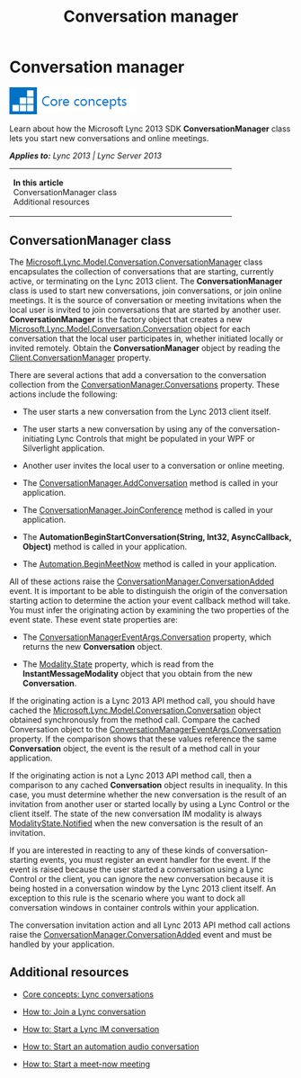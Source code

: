 ﻿---
title: Conversation manager
TOCTitle: Conversation manager
ms:assetid: 5833aa16-a953-4806-92ff-c380d6eafb01
ms:mtpsurl: https://msdn.microsoft.com/en-us/library/JJ937321(v=office.15)
ms:contentKeyID: 50877152
ms.date: 07/24/2014
mtps_version: v=office.15
---

# Conversation manager

![Core concepts](images/JJ933133.mod_icon_CoreConcepts_long(Office.15).png "Core concepts")

Learn about how the Microsoft Lync 2013 SDK **ConversationManager** class lets you start new conversations and online meetings.


_**Applies to:** Lync 2013 | Lync Server 2013_

<table>
<colgroup>
<col style="width: 50%" />
<col style="width: 50%" />
</colgroup>
<tbody>
<tr class="odd">
<td><p><strong>In this article</strong><br />
ConversationManager class<br />
Additional resources</p></td>
<td><p></p>
<p></p></td>
</tr>
</tbody>
</table>


## ConversationManager class

The [Microsoft.Lync.Model.Conversation.ConversationManager](conversationmanager-class-microsoft-lync-model-conversation_2.md) class encapsulates the collection of conversations that are starting, currently active, or terminating on the Lync 2013 client. The **ConversationManager** class is used to start new conversations, join conversations, or join online meetings. It is the source of conversation or meeting invitations when the local user is invited to join conversations that are started by another user. **ConversationManager** is the factory object that creates a new [Microsoft.Lync.Model.Conversation.Conversation](conversation-class-microsoft-lync-model-conversation_2.md) object for each conversation that the local user participates in, whether initiated locally or invited remotely. Obtain the **ConversationManager** object by reading the [Client.ConversationManager](client-conversationmanager-property-microsoft-lync-model_2.md) property.

There are several actions that add a conversation to the conversation collection from the [ConversationManager.Conversations](conversationmanager-conversations-property-microsoft-lync-model-conversation_2.md) property. These actions include the following:

  - The user starts a new conversation from the Lync 2013 client itself.

  - The user starts a new conversation by using any of the conversation-initiating Lync Controls that might be populated in your WPF or Silverlight application.

  - Another user invites the local user to a conversation or online meeting.

  - The [ConversationManager.AddConversation](conversationmanager-addconversation-method-microsoft-lync-model-conversation_2.md) method is called in your application.

  - The [ConversationManager.JoinConference](conversationmanager-joinconference-method-microsoft-lync-model-conversation_2.md) method is called in your application.

  - The **AutomationBeginStartConversation(String, Int32, AsyncCallback, Object)** method is called in your application.

  - The [Automation.BeginMeetNow](automation-beginmeetnow-method-microsoft-lync-model-extensibility_2.md) method is called in your application.

All of these actions raise the [ConversationManager.ConversationAdded](conversationmanager-conversationadded-event-microsoft-lync-model-conversation_2.md) event. It is important to be able to distinguish the origin of the conversation starting action to determine the action your event callback method will take. You must infer the originating action by examining the two properties of the event state. These event state properties are:

  - The [ConversationManagerEventArgs.Conversation](conversationmanagereventargs-conversation-property-microsoft-lync-model-conversation_2.md) property, which returns the new **Conversation** object.

  - The [Modality.State](modality-state-property-microsoft-lync-model-conversation_2.md) property, which is read from the **InstantMessageModality** object that you obtain from the new **Conversation**.

If the originating action is a Lync 2013 API method call, you should have cached the [Microsoft.Lync.Model.Conversation.Conversation](conversation-class-microsoft-lync-model-conversation_2.md) object obtained synchronously from the method call. Compare the cached Conversation object to the [ConversationManagerEventArgs.Conversation](conversationmanagereventargs-conversation-property-microsoft-lync-model-conversation_2.md) property. If the comparison shows that these values reference the same **Conversation** object, the event is the result of a method call in your application.

If the originating action is not a Lync 2013 API method call, then a comparison to any cached **Conversation** object results in inequality. In this case, you must determine whether the new conversation is the result of an invitation from another user or started locally by using a Lync Control or the client itself. The state of the new conversation IM modality is always [ModalityState.Notified](https://msdn.microsoft.com/en-us/library/gg255331\(v=office.15\)) when the new conversation is the result of an invitation.

If you are interested in reacting to any of these kinds of conversation-starting events, you must register an event handler for the event. If the event is raised because the user started a conversation using a Lync Control or the client, you can ignore the new conversation because it is being hosted in a conversation window by the Lync 2013 client itself. An exception to this rule is the scenario where you want to dock all conversation windows in container controls within your application.

The conversation invitation action and all Lync 2013 API method call actions raise the [ConversationManager.ConversationAdded](conversationmanager-conversationadded-event-microsoft-lync-model-conversation_2.md) event and must be handled by your application.

## Additional resources

  - [Core concepts: Lync conversations](core-concepts-lync-conversations.md)

  - [How to: Join a Lync conversation](how-to-join-a-lync-conversation.md)

  - [How to: Start a Lync IM conversation](how-to-start-a-lync-im-conversation.md)

  - [How to: Start an automation audio conversation](how-to-start-an-automation-audio-conversation.md)

  - [How to: Start a meet-now meeting](how-to-start-a-meet-now-meeting.md)

